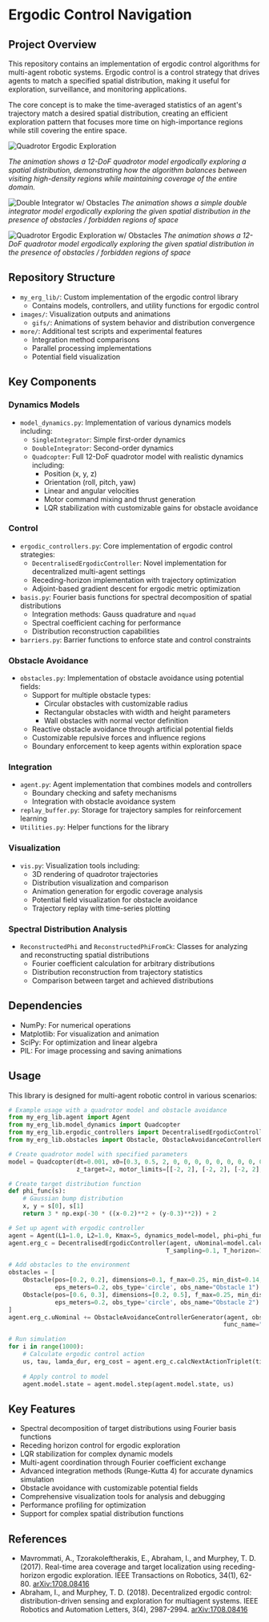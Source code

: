 # Ergodic Control Navigation

## Project Overview
This repository contains an implementation of ergodic control algorithms for multi-agent robotic systems. Ergodic control is a control strategy that drives agents to match a specified spatial distribution, making it useful for exploration, surveillance, and monitoring applications.

The core concept is to make the time-averaged statistics of an agent's trajectory match a desired spatial distribution, creating an efficient exploration pattern that focuses more time on high-importance regions while still covering the entire space.

![Quadrotor Ergodic Exploration](images/gifs/phi2_animation.gif)

*The animation shows a 12-DoF quadrotor model ergodically exploring a spatial distribution, demonstrating how the algorithm balances between visiting high-density regions while maintaining coverage of the entire domain.*

![Double Integrator w/ Obstacles](images/gifs/phi_obs_double_int_animation.gif)
*The animation shows a simple double integrator model ergodically exploring the given spatial distribution in the presence of obstacles / forbidden regions of space*

![Quadrotor Ergodic Exploration w/ Obstacles](images/gifs/phiQuadWithObs_animation.gif)
*The animation shows a 12-DoF quadrotor model ergodically exploring the given spatial distribution in the presence of obstacles / forbidden regions of space*

## Repository Structure
- `my_erg_lib/`: Custom implementation of the ergodic control library
  - Contains models, controllers, and utility functions for ergodic control
- `images/`: Visualization outputs and animations
  - `gifs/`: Animations of system behavior and distribution convergence
- `more/`: Additional test scripts and experimental features
  - Integration method comparisons
  - Parallel processing implementations
  - Potential field visualization

## Key Components

### Dynamics Models
- `model_dynamics.py`: Implementation of various dynamics models including:
  - `SingleIntegrator`: Simple first-order dynamics
  - `DoubleIntegrator`: Second-order dynamics
  - `Quadcopter`: Full 12-DoF quadrotor model with realistic dynamics including:
    - Position (x, y, z)
    - Orientation (roll, pitch, yaw)
    - Linear and angular velocities
    - Motor command mixing and thrust generation
    - LQR stabilization with customizable gains for obstacle avoidance

### Control
- `ergodic_controllers.py`: Core implementation of ergodic control strategies:
  - `DecentralisedErgodicController`: Novel implementation for decentralized multi-agent settings
  - Receding-horizon implementation with trajectory optimization
  - Adjoint-based gradient descent for ergodic metric optimization
- `basis.py`: Fourier basis functions for spectral decomposition of spatial distributions
  - Integration methods: Gauss quadrature and `nquad`
  - Spectral coefficient caching for performance
  - Distribution reconstruction capabilities
- `barriers.py`: Barrier functions to enforce state and control constraints

### Obstacle Avoidance
- `obstacles.py`: Implementation of obstacle avoidance using potential fields:
  - Support for multiple obstacle types:
    - Circular obstacles with customizable radius
    - Rectangular obstacles with width and height parameters
    - Wall obstacles with normal vector definition
  - Reactive obstacle avoidance through artificial potential fields
  - Customizable repulsive forces and influence regions
  - Boundary enforcement to keep agents within exploration space

### Integration
- `agent.py`: Agent implementation that combines models and controllers
  - Boundary checking and safety mechanisms
  - Integration with obstacle avoidance system
- `replay_buffer.py`: Storage for trajectory samples for reinforcement learning
- `Utilities.py`: Helper functions for the library

### Visualization
- `vis.py`: Visualization tools including:
  - 3D rendering of quadrotor trajectories
  - Distribution visualization and comparison
  - Animation generation for ergodic coverage analysis
  - Potential field visualization for obstacle avoidance
  - Trajectory replay with time-series plotting

### Spectral Distribution Analysis
- `ReconstructedPhi` and `ReconstructedPhiFromCk`: Classes for analyzing and reconstructing spatial distributions
  - Fourier coefficient calculation for arbitrary distributions
  - Distribution reconstruction from trajectory statistics
  - Comparison between target and achieved distributions

## Dependencies
- NumPy: For numerical operations
- Matplotlib: For visualization and animation
- SciPy: For optimization and linear algebra
- PIL: For image processing and saving animations

## Usage
This library is designed for multi-agent robotic control in various scenarios:

```python
# Example usage with a quadrotor model and obstacle avoidance
from my_erg_lib.agent import Agent
from my_erg_lib.model_dynamics import Quadcopter
from my_erg_lib.ergodic_controllers import DecentralisedErgodicController
from my_erg_lib.obstacles import Obstacle, ObstacleAvoidanceControllerGenerator

# Create quadrotor model with specified parameters
model = Quadcopter(dt=0.001, x0=[0.3, 0.5, 2, 0, 0, 0, 0, 0, 0, 0, 0, 0], 
                   z_target=2, motor_limits=[[-2, 2], [-2, 2], [-2, 2], [-2, 2]])

# Create target distribution function
def phi_func(s):
    # Gaussian bump distribution
    x, y = s[0], s[1]
    return 3 * np.exp(-30 * ((x-0.2)**2 + (y-0.3)**2)) + 2

# Set up agent with ergodic controller
agent = Agent(L1=1.0, L2=1.0, Kmax=5, dynamics_model=model, phi=phi_func)
agent.erg_c = DecentralisedErgodicController(agent, uNominal=model.calcLQRcontrol, 
                                            T_sampling=0.1, T_horizon=1.25)

# Add obstacles to the environment
obstacles = [
    Obstacle(pos=[0.2, 0.2], dimensions=0.1, f_max=0.25, min_dist=0.14, 
             eps_meters=0.2, obs_type='circle', obs_name="Obstacle 1")
    Obstacle(pos=[0.6, 0.3], dimensions=[0.2, 0.5], f_max=0.25, min_dist=0.52, 
             eps_meters=0.2, obs_type='circle', obs_name="Obstacle 2")
]
agent.erg_c.uNominal += ObstacleAvoidanceControllerGenerator(agent, obs_list=obstacles, 
                                                            func_name="Obstacles")

# Run simulation
for i in range(1000):
    # Calculate ergodic control action
    us, tau, lamda_dur, erg_cost = agent.erg_c.calcNextActionTriplet(time_list[i])
    
    # Apply control to model
    agent.model.state = agent.model.step(agent.model.state, us)
```

## Key Features
- Spectral decomposition of target distributions using Fourier basis functions
- Receding horizon control for ergodic exploration
- LQR stabilization for complex dynamic models
- Multi-agent coordination through Fourier coefficient exchange
- Advanced integration methods (Runge-Kutta 4) for accurate dynamics simulation
- Obstacle avoidance with customizable potential fields
- Comprehensive visualization tools for analysis and debugging
- Performance profiling for optimization
- Support for complex spatial distribution functions

## References
- Mavrommati, A., Tzorakoleftherakis, E., Abraham, I., and Murphey, T. D. (2017). Real-time area coverage and target localization using receding-horizon ergodic exploration. IEEE Transactions on Robotics, 34(1), 62-80. [arXiv:1708.08416](https://arxiv.org/abs/1708.08416)
- Abraham, I., and Murphey, T. D. (2018). Decentralized ergodic control: distribution-driven sensing and exploration for multiagent systems. IEEE Robotics and Automation Letters, 3(4), 2987-2994. [arXiv:1708.08416](https://arxiv.org/abs/1708.08416)